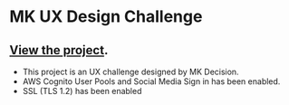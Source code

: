 # MK UX Design Challenge 

## [View the project](https://uxchallengebyjin.auth.us-east-2.amazoncognito.com/login?client_id=7vhlbgnnnj0p1u5nea3g6h6hjv&response_type=code&scope=aws.cognito.signin.user.admin+email+openid+phone+profile&redirect_uri=https://uxchallengebyjin.s3.us-east-2.amazonaws.com/contact.html).

* This project is an UX challenge designed by MK Decision. 
* AWS Cognito User Pools and Social Media Sign in has been enabled. 
* SSL (TLS 1.2) has been enabled 
